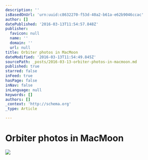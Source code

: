 ```yaml
---
description: ''
isBasedOnUrl: 'urn:uuid:c8632270-f53d-40a2-b61a-e62b9046ccac'
author: []
datePublished: '2016-03-13T11:54:57.848Z'
publisher:
  favicon: null
  name: ''
  domain: ''
  url: null
title: Orbiter photos in MacMoon
dateModified: '2016-03-13T11:54:49.845Z'
sourcePath: _posts/2016-03-13-orbiter-photos-in-macmoon.md
published: true
starred: false
inFeed: true
hasPage: false
inNav: false
inLanguage: null
keywords: []
authors: []
_context: 'http://schema.org'
_type: Article

---
```

# Orbiter photos in MacMoon
![](https://the-grid-user-content.s3-us-west-2.amazonaws.com/7ce2cb6b-7f9e-4e13-9897-3f2fa08f07ee.png)
